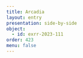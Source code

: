 ```yaml
---
title: Arcadia
layout: entry
presentation: side-by-side
object:
  - id: exrr-2023-111
order: 423
menu: false
---
```

